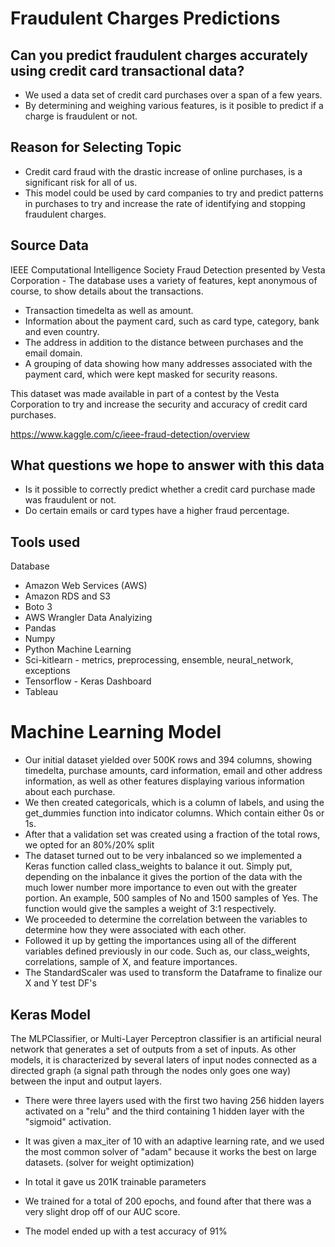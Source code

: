 # Fraudulent Charges Predictions

## Can you predict fraudulent charges accurately using credit card transactional data?
* We used a data set of credit card purchases over a span of a few years.
* By determining and weighing various features, is it posible to predict if a charge is fraudulent or not.

## Reason for Selecting Topic
* Credit card fraud with the drastic increase of online purchases, is a significant risk for all of us.
* This model could be used by card companies to try and predict patterns in purchases to try and increase the rate of identifying and stopping fraudulent charges.

## Source Data
IEEE Computational Intelligence Society Fraud Detection presented by Vesta Corporation - The database uses a variety of features, kept anonymous of course, to show details about the transactions.
* Transaction timedelta as well as amount.
* Information about the payment card, such as card type, category, bank and even country.
* The address in addition to the distance between purchases and the email domain.
* A grouping of data showing how many addresses associated with the payment card, which were kept masked for security reasons. 

This dataset was made available in part of a contest by the Vesta Corporation to try and increase the security and accuracy of credit card purchases.

https://www.kaggle.com/c/ieee-fraud-detection/overview

## What questions we hope to answer with this data
* Is it possible to correctly predict whether a credit card purchase made was fraudulent or not.
* Do certain emails or card types have a higher fraud percentage.

## Tools used
Database
* Amazon Web Services (AWS)
* Amazon RDS and S3
* Boto 3
* AWS Wrangler 
Data Analyizing
* Pandas
* Numpy
* Python
Machine Learning
* Sci-kitlearn - metrics, preprocessing, ensemble, neural_network, exceptions
* Tensorflow - Keras
Dashboard
* Tableau

# Machine Learning Model
* Our initial dataset yielded over 500K rows and 394 columns, showing timedelta, purchase amounts, card information, email and other address information, as well as other features displaying various information about each purchase.
* We then created categoricals, which is a column of labels, and using the get_dummies function into indicator columns. Which contain either 0s or 1s.
* After that a validation set was created using a fraction of the total rows, we opted for an 80%/20% split
* The dataset turned out to be very inbalanced so we implemented a Keras function called class_weights to balance it out. Simply put, depending on the inbalance it gives the portion of the data with the much lower number more importance to even out with the greater portion. An example, 500 samples of No and 1500 samples of Yes. The function would give the samples a weight of 3:1 respectively.
* We proceeded to determine the correlation between the variables to determine how they were associated with each other.
* Followed it up by getting the importances using all of the different variables defined previously in our code. Such as, our class_weights, correlations, sample of X, and feature importances.
* The StandardScaler was used to transform the Dataframe to finalize our X and Y test DF's

## Keras Model
The MLPClassifier, or Multi-Layer Perceptron classifier is an artificial neural network that generates a set of outputs from a set of inputs. As other models, it is characterized by several laters of input nodes connected as a directed graph (a signal path through the nodes only goes one way) between the input and output layers. 
* There were three layers used with the first two having 256 hidden layers activated on a "relu" and the third containing 1 hidden layer with the "sigmoid" activation. 
* It was given a max_iter of 10 with an adaptive learning rate, and we used the most common solver of "adam" because it works the best on large datasets. (solver for weight optimization)
* In total it gave us 201K trainable parameters
* We trained for a total of 200 epochs, and found after that there was a very slight drop off of our AUC score.

* The model ended up with a test accuracy of 91%
